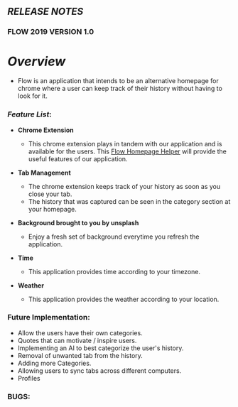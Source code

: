 ## **_RELEASE NOTES_**

### FLOW 2019 VERSION 1.0

# **_Overview_**

- Flow is an application that intends to be an alternative homepage for chrome where a user can keep track of their history without having to look for it. 

### **_Feature List_**:

- **Chrome Extension**

  - This chrome extension plays in tandem with our application and is available for the users. This [Flow Homepage Helper](https://chrome.google.com/webstore/detail/flow-homepage-helper/jadklcjnechlbblefifkjodppcbckmlg) will provide the useful features of our application.

- **Tab Management**
  - The chrome extension keeps track of your history as soon as you close your tab.
  - The history that was captured can be seen in the category section at your homepage. 
- **Background brought to you by unsplash**
  - Enjoy a fresh set of background everytime you refresh the application. 
- **Time**
  - This application provides time according to your timezone.
- **Weather**
  - This application provides the weather according to your location. 

### Future Implementation:

- Allow the users have their own categories.
- Quotes that can motivate / inspire users.
- Implementing an AI to best categorize the user's history.
- Removal of unwanted tab from the history.
- Adding more Categories.
- Allowing users to sync tabs across different computers.
- Profiles

### BUGS:
